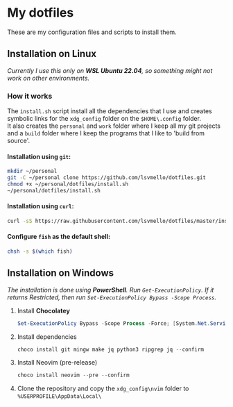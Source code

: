 # My dotfiles

These are my configuration files and scripts to install them.

## Installation on Linux

_Currently I use this only on **WSL Ubuntu 22.04**, so something might not work on other environments._

### How it works

The `install.sh` script install all the dependencies that I use and creates symbolic links for the `xdg_config` folder on the `$HOME\.config` folder.  
It also creates the `personal` and `work` folder where I keep all my git projects and a `build` folder where I keep the programs that I like to 'build from source'.

#### Installation using `git`:

```bash
mkdir ~/personal
git -C ~/personal clone https://github.com/lsvmello/dotfiles.git
chmod +x ~/personal/dotfiles/install.sh
~/personal/dotfiles/install.sh
```

#### Installation using `curl`:

```bash
curl -sS https://raw.githubusercontent.com/lsvmello/dotfiles/master/install.sh | sh
```

#### Configure `fish` as the default shell:

```bash
chsh -s $(which fish)
```

## Installation on Windows

_The installation is done using **PowerShell**. Run `Get-ExecutionPolicy`. If it returns Restricted, then run `Set-ExecutionPolicy Bypass -Scope Process`._

1. Install **Chocolatey**
    ```powershell
    Set-ExecutionPolicy Bypass -Scope Process -Force; [System.Net.ServicePointManager]::SecurityProtocol = [System.Net.ServicePointManager]::SecurityProtocol -bor 3072; iex ((New-Object System.Net.WebClient).DownloadString('https://community.chocolatey.org/install.ps1'))
    ```
1. Install dependencies
    ```powershell
    choco install git mingw make jq python3 ripgrep jq --confirm
    ```
1. Install Neovim (pre-release)
    ```powershell
    choco install neovim --pre --confirm
    ```
1. Clone the repository and copy the `xdg_config\nvim` folder to `%USERPROFILE\AppData\Local\`